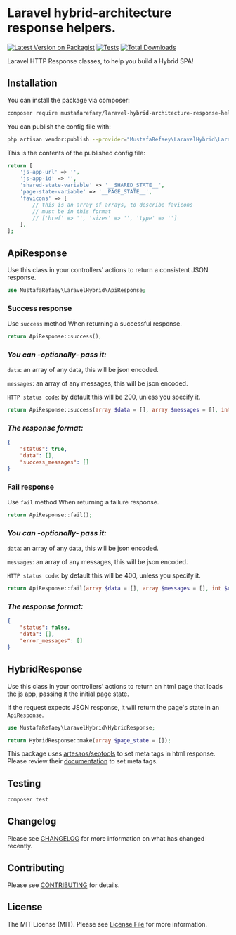 # Laravel hybrid-architecture response helpers.

[![Latest Version on Packagist](https://img.shields.io/packagist/v/mustafarefaey/laravel-hybrid-architecture-response-helpers.svg?style=flat-square)](https://packagist.org/packages/mustafarefaey/laravel-hybrid-architecture-response-helpers)
[![Tests](https://github.com/mustafarefaey/laravel-hybrid-architecture-response-helpers/workflows/Tests/badge.svg?branch=master)](https://github.com/mustafarefaey/laravel-hybrid-architecture-response-helpers/actions?query=branch%3Amaster+workflow%3ATests)
[![Total Downloads](https://img.shields.io/packagist/dt/mustafarefaey/laravel-hybrid-architecture-response-helpers.svg?style=flat-square)](https://packagist.org/packages/mustafarefaey/laravel-hybrid-architecture-response-helpers)

Laravel HTTP Response classes, to help you build a Hybrid SPA!

## Installation

You can install the package via composer:

```bash
composer require mustafarefaey/laravel-hybrid-architecture-response-helpers
```

You can publish the config file with:

```bash
php artisan vendor:publish --provider="MustafaRefaey\LaravelHybrid\LaravelHybridServiceProvider" --tag="config"
```

This is the contents of the published config file:

```php
return [
    'js-app-url' => '',
    'js-app-id' => '',
    'shared-state-variable' => '__SHARED_STATE__',
    'page-state-variable' => '__PAGE_STATE__',
    'favicons' => [
        // this is an array of arrays, to describe favicons
        // must be in this format
        // ['href' => '', 'sizes' => '', 'type' => '']
    ],
];
```

## ApiResponse

Use this class in your controllers' actions to return a consistent JSON response.

```php
use MustafaRefaey\LaravelHybrid\ApiResponse;
```

### Success response

Use `success` method When returning a successful response.

```php
return ApiResponse::success();
```

### _You can -optionally- pass it:_

`data`: an array of any data, this will be json encoded.

`messages`: an array of any messages, this will be json encoded.

`HTTP status code`: by default this will be 200, unless you specify it.

```php
return ApiResponse::success(array $data = [], array $messages = [], int $code = 200);
```

### _The response format:_

```json
{
    "status": true,
    "data": [],
    "success_messages": []
}
```

### Fail response

Use `fail` method When returning a failure response.

```php
return ApiResponse::fail();
```

### _You can -optionally- pass it:_

`data`: an array of any data, this will be json encoded.

`messages`: an array of any messages, this will be json encoded.

`HTTP status code`: by default this will be 400, unless you specify it.

```php
return ApiResponse::fail(array $data = [], array $messages = [], int $code = 400);
```

### _The response format:_

```json
{
    "status": false,
    "data": [],
    "error_messages": []
}
```

## HybridResponse

Use this class in your controllers' actions to return an html page that loads the js app, passing it the initial page state.

If the request expects JSON response, it will return the page's state in an `ApiResponse`.

```php
use MustafaRefaey\LaravelHybrid\HybridResponse;
```

```php
return HybridResponse::make(array $page_state = []);
```

This package uses [artesaos/seotools](https://github.com/artesaos/seotools) to set meta tags in html response. Please review their [documentation](https://github.com/artesaos/seotools) to set meta tags.

## Testing

```bash
composer test
```

## Changelog

Please see [CHANGELOG](CHANGELOG.md) for more information on what has changed recently.

## Contributing

Please see [CONTRIBUTING](.github/CONTRIBUTING.md) for details.

## License

The MIT License (MIT). Please see [License File](LICENSE.md) for more information.
